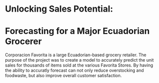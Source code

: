 # Unlocking Sales Potential: 
# Forecasting for a Major Ecuadorian Grocerer
Corporacion Favorita is a large Ecuadorian-based grocery retailer. The purpose of the project was to create a model to accurately predict the unit sales for thousands of items sold at the various Favorita Stores. By having the ability to accuratly forecast can not only reduce overstocking and foodwaste, but also improve overall customer satisfaction. 
